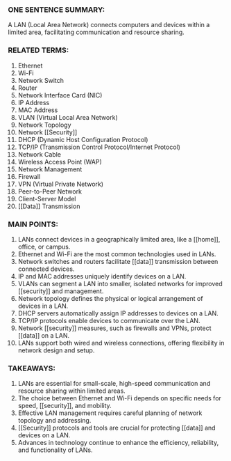 ### ONE SENTENCE SUMMARY:
A LAN (Local Area Network) connects computers and devices within a limited area, facilitating communication and resource sharing.

### RELATED TERMS:
1. Ethernet
2. Wi-Fi
3. Network Switch
4. Router
5. Network Interface Card (NIC)
6. IP Address
7. MAC Address
8. VLAN (Virtual Local Area Network)
9. Network Topology
10. Network [[Security]]
11. DHCP (Dynamic Host Configuration Protocol)
12. TCP/IP (Transmission Control Protocol/Internet Protocol)
13. Network Cable
14. Wireless Access Point (WAP)
15. Network Management
16. Firewall
17. VPN (Virtual Private Network)
18. Peer-to-Peer Network
19. Client-Server Model
20. [[Data]] Transmission

### MAIN POINTS:
1. LANs connect devices in a geographically limited area, like a [[home]], office, or campus.
2. Ethernet and Wi-Fi are the most common technologies used in LANs.
3. Network switches and routers facilitate [[data]] transmission between connected devices.
4. IP and MAC addresses uniquely identify devices on a LAN.
5. VLANs can segment a LAN into smaller, isolated networks for improved [[security]] and management.
6. Network topology defines the physical or logical arrangement of devices in a LAN.
7. DHCP servers automatically assign IP addresses to devices on a LAN.
8. TCP/IP protocols enable devices to communicate over the LAN.
9. Network [[security]] measures, such as firewalls and VPNs, protect [[data]] on a LAN.
10. LANs support both wired and wireless connections, offering flexibility in network design and setup.

### TAKEAWAYS:
1. LANs are essential for small-scale, high-speed communication and resource sharing within limited areas.
2. The choice between Ethernet and Wi-Fi depends on specific needs for speed, [[security]], and mobility.
3. Effective LAN management requires careful planning of network topology and addressing.
4. [[Security]] protocols and tools are crucial for protecting [[data]] and devices on a LAN.
5. Advances in technology continue to enhance the efficiency, reliability, and functionality of LANs.